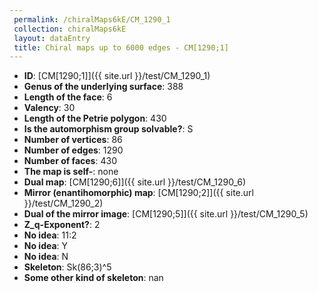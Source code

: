 ```yaml
--- 
 permalink: /chiralMaps6kE/CM_1290_1 
 collection: chiralMaps6kE
 layout: dataEntry
 title: Chiral maps up to 6000 edges - CM[1290;1]
---
```


- **ID**: [CM[1290;1]]({{ site.url }}/test/CM_1290_1)
- **Genus of the underlying surface**: 388
- **Length of the face**: 6
- **Valency**: 30
- **Length of the Petrie polygon**: 430
- **Is the automorphism group solvable?**: S
- **Number of vertices**: 86
- **Number of edges**: 1290
- **Number of faces**: 430
- **The map is self-**: none
- **Dual map**: [CM[1290;6]]({{ site.url }}/test/CM_1290_6)
- **Mirror (enantihomorphic) map**: [CM[1290;2]]({{ site.url }}/test/CM_1290_2)
- **Dual of the mirror image**: [CM[1290;5]]({{ site.url }}/test/CM_1290_5)
- **Z_q-Exponent?**: 2
- **No idea**:  11:2
- **No idea**: Y
- **No idea**: N
- **Skeleton**: Sk(86;3)^5
- **Some other kind of skeleton**: nan
